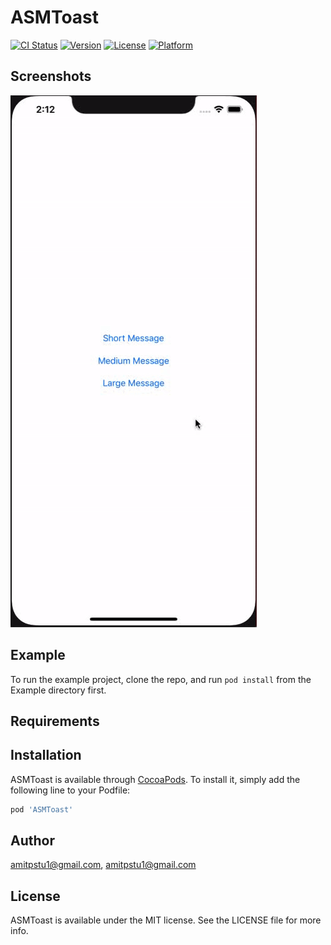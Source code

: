 # ASMToast

[![CI Status](https://img.shields.io/travis/amitpstu1@gmail.com/ASMToast.svg?style=flat)](https://travis-ci.org/amitpstu1@gmail.com/ASMToast)
[![Version](https://img.shields.io/cocoapods/v/ASMToast.svg?style=flat)](https://cocoapods.org/pods/ASMToast)
[![License](https://img.shields.io/cocoapods/l/ASMToast.svg?style=flat)](https://cocoapods.org/pods/ASMToast)
[![Platform](https://img.shields.io/cocoapods/p/ASMToast.svg?style=flat)](https://cocoapods.org/pods/ASMToast)


Screenshots
---------
![ASMToast Screenshots](asmtoast_screenshot.gif)

## Example

To run the example project, clone the repo, and run `pod install` from the Example directory first.

## Requirements

## Installation

ASMToast is available through [CocoaPods](https://cocoapods.org). To install
it, simply add the following line to your Podfile:

```ruby
pod 'ASMToast'
```

## Author

amitpstu1@gmail.com, amitpstu1@gmail.com

## License

ASMToast is available under the MIT license. See the LICENSE file for more info.
